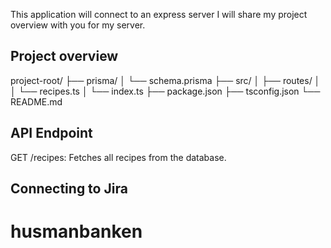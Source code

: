 This application will connect to an express server I will share my project overview with you for my server.

## Project overview

project-root/
├── prisma/
│ └── schema.prisma
├── src/
│ ├── routes/
│ │ └── recipes.ts
│ └── index.ts
├── package.json
├── tsconfig.json
└── README.md

## API Endpoint

GET /recipes: Fetches all recipes from the database.

## Connecting to Jira
# husmanbanken
